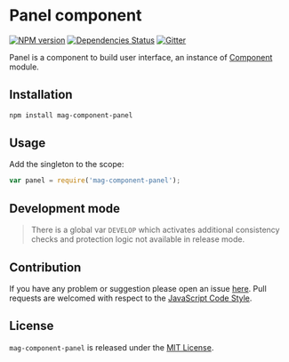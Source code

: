Panel component
===============

[![NPM version](https://img.shields.io/npm/v/mag-component-panel.svg?style=flat-square)](https://www.npmjs.com/package/mag-component-panel)
[![Dependencies Status](https://img.shields.io/david/spasdk/component-panel.svg?style=flat-square)](https://david-dm.org/spasdk/component-panel)
[![Gitter](https://img.shields.io/badge/gitter-join%20chat-blue.svg?style=flat-square)](https://gitter.im/DarkPark/spasdk)


Panel is a component to build user interface, an instance of [Component](https://github.com/spasdk/component) module.


## Installation ##

```bash
npm install mag-component-panel
```


## Usage ##

Add the singleton to the scope:

```js
var panel = require('mag-component-panel');
```


## Development mode ##

> There is a global var `DEVELOP` which activates additional consistency checks and protection logic not available in release mode.


## Contribution ##

If you have any problem or suggestion please open an issue [here](https://github.com/spasdk/component-panel/issues).
Pull requests are welcomed with respect to the [JavaScript Code Style](https://github.com/DarkPark/jscs).


## License ##

`mag-component-panel` is released under the [MIT License](license.md).
